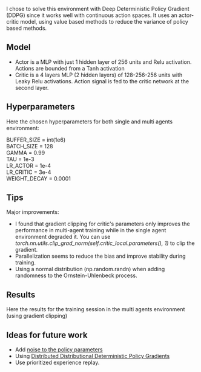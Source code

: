 I chose to solve this environment with Deep Deterministic Policy Gradient (DDPG) since it works well with continuous action spaces.
It uses an actor-critic model, using value based methods to reduce the variance of policy based methods.

## Model
- Actor is a MLP with just 1 hidden layer of 256 units and Relu activation. Actions are bounded from a Tanh activation
- Critic is a 4 layers MLP (2 hidden layers) of 128-256-256 units with Leaky Relu activations. Action signal is fed to the critic network
at the second layer.

## Hyperparameters
Here the chosen hyperparameters for both single and multi agents environment:

BUFFER_SIZE = int(1e6)  
BATCH_SIZE = 128        
GAMMA = 0.99            
TAU = 1e-3              
LR_ACTOR = 1e-4          
LR_CRITIC = 3e-4        
WEIGHT_DECAY = 0.0001   

## Tips
Major improvements:
- I found that gradient clipping for critic's parameters only improves the performance in multi-agent training while in the single agent 
environment degraded it.
You can use *torch.nn.utils.clip_grad_norm(self.critic_local.parameters(), 1)* to clip the gradient.
- Parallelization seems to reduce the bias and improve stability during training.
- Using a normal distribution (np.random.randn) when adding randomness to the Ornstein-Uhlenbeck process. 


## Results
Here the results for the training session in the multi agents environment (using gradient clipping)

## Ideas for future work

- Add [noise to the policy parameters](https://blog.openai.com/better-exploration-with-parameter-noise/)
- Using [Distributed Distributional Deterministic Policy Gradients](https://arxiv.org/abs/1804.08617)
- Use prioritized experience replay. 

